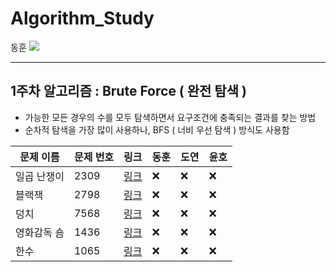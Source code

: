 # Algorithm_Study

<!-- :heavy_check_mark: 체크 표시 / :x: 엑스 표시-->

동훈 <img src="https://img.shields.io/badge/C++-00599C?style=flat&logo=C%2B%2B&logoColor=white" />

---

## 1주차 알고리즘 : Brute Force ( 완전 탐색 )

- 가능한 모든 경우의 수를 모두 탐색하면서 요구조건에 충족되는 결과를 찾는 방법
- 순차적 탐색을 가장 많이 사용하나, BFS ( 너비 우선 탐색 ) 방식도 사용함

|문제 이름|문제 번호|링크|동훈|도연|윤호|
|--|--|--|--|--|--|
|일곱 난쟁이|2309|[링크](https://www.acmicpc.net/problem/2309)|:x:|:x:|:x:|
|블랙잭|2798|[링크](https://www.acmicpc.net/problem/2798)|:x:|:x:|:x:|
|덩치|7568|[링크](https://www.acmicpc.net/problem/7568)|:x:|:x:|:x:|
|영화감독 숌|1436|[링크](https://www.acmicpc.net/problem/1436)|:x:|:x:|:x:|
|한수|1065|[링크](https://www.acmicpc.net/problem/1065)|:x:|:x:|:x:|
